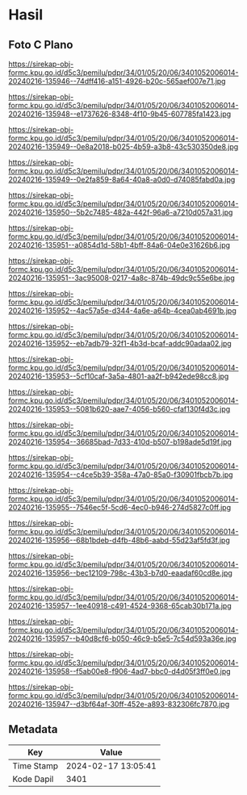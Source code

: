 # Hasil

## Foto C Plano

https://sirekap-obj-formc.kpu.go.id/d5c3/pemilu/pdpr/34/01/05/20/06/3401052006014-20240216-135946--74dff416-a151-4926-b20c-565aef007e71.jpg

https://sirekap-obj-formc.kpu.go.id/d5c3/pemilu/pdpr/34/01/05/20/06/3401052006014-20240216-135948--e1737626-8348-4f10-9b45-607785fa1423.jpg

https://sirekap-obj-formc.kpu.go.id/d5c3/pemilu/pdpr/34/01/05/20/06/3401052006014-20240216-135949--0e8a2018-b025-4b59-a3b8-43c530350de8.jpg

https://sirekap-obj-formc.kpu.go.id/d5c3/pemilu/pdpr/34/01/05/20/06/3401052006014-20240216-135949--0e2fa859-8a64-40a8-a0d0-d74085fabd0a.jpg

https://sirekap-obj-formc.kpu.go.id/d5c3/pemilu/pdpr/34/01/05/20/06/3401052006014-20240216-135950--5b2c7485-482a-442f-96a6-a7210d057a31.jpg

https://sirekap-obj-formc.kpu.go.id/d5c3/pemilu/pdpr/34/01/05/20/06/3401052006014-20240216-135951--a0854d1d-58b1-4bff-84a6-04e0e31626b6.jpg

https://sirekap-obj-formc.kpu.go.id/d5c3/pemilu/pdpr/34/01/05/20/06/3401052006014-20240216-135951--3ac95008-0217-4a8c-874b-49dc9c55e6be.jpg

https://sirekap-obj-formc.kpu.go.id/d5c3/pemilu/pdpr/34/01/05/20/06/3401052006014-20240216-135952--4ac57a5e-d344-4a6e-a64b-4cea0ab4691b.jpg

https://sirekap-obj-formc.kpu.go.id/d5c3/pemilu/pdpr/34/01/05/20/06/3401052006014-20240216-135952--eb7adb79-32f1-4b3d-bcaf-addc90adaa02.jpg

https://sirekap-obj-formc.kpu.go.id/d5c3/pemilu/pdpr/34/01/05/20/06/3401052006014-20240216-135953--5cf10caf-3a5a-4801-aa2f-b942ede98cc8.jpg

https://sirekap-obj-formc.kpu.go.id/d5c3/pemilu/pdpr/34/01/05/20/06/3401052006014-20240216-135953--5081b620-aae7-4056-b560-cfaf130f4d3c.jpg

https://sirekap-obj-formc.kpu.go.id/d5c3/pemilu/pdpr/34/01/05/20/06/3401052006014-20240216-135954--36685bad-7d33-410d-b507-b198ade5d19f.jpg

https://sirekap-obj-formc.kpu.go.id/d5c3/pemilu/pdpr/34/01/05/20/06/3401052006014-20240216-135954--c4ce5b39-358a-47a0-85a0-f30901fbcb7b.jpg

https://sirekap-obj-formc.kpu.go.id/d5c3/pemilu/pdpr/34/01/05/20/06/3401052006014-20240216-135955--7546ec5f-5cd6-4ec0-b946-274d5827c0ff.jpg

https://sirekap-obj-formc.kpu.go.id/d5c3/pemilu/pdpr/34/01/05/20/06/3401052006014-20240216-135956--68b1bdeb-d4fb-48b6-aabd-55d23af5fd3f.jpg

https://sirekap-obj-formc.kpu.go.id/d5c3/pemilu/pdpr/34/01/05/20/06/3401052006014-20240216-135956--bec12109-798c-43b3-b7d0-eaadaf60cd8e.jpg

https://sirekap-obj-formc.kpu.go.id/d5c3/pemilu/pdpr/34/01/05/20/06/3401052006014-20240216-135957--1ee40918-c491-4524-9368-65cab30b171a.jpg

https://sirekap-obj-formc.kpu.go.id/d5c3/pemilu/pdpr/34/01/05/20/06/3401052006014-20240216-135957--b40d8cf6-b050-46c9-b5e5-7c54d593a36e.jpg

https://sirekap-obj-formc.kpu.go.id/d5c3/pemilu/pdpr/34/01/05/20/06/3401052006014-20240216-135958--f5ab00e8-f906-4ad7-bbc0-d4d05f3ff0e0.jpg

https://sirekap-obj-formc.kpu.go.id/d5c3/pemilu/pdpr/34/01/05/20/06/3401052006014-20240216-135947--d3bf64af-30ff-452e-a893-832306fc7870.jpg


## Metadata

| Key        | Value               |
| ---------- | ------------------- |
| Time Stamp | 2024-02-17 13:05:41 |
| Kode Dapil | 3401                |



